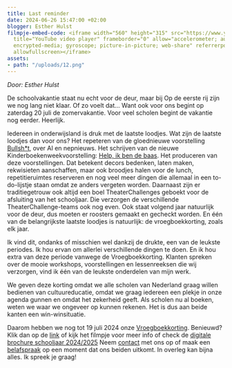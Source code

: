 ```yaml
---
title: Last reminder
date: 2024-06-26 15:47:00 +02:00
blogger: Esther Hulst
filmpje-embed-code: <iframe width="560" height="315" src="https://www.youtube.com/embed/w3CXF1ei-0k?si=pZS1PEiEDQqrkoFD"
  title="YouTube video player" frameborder="0" allow="accelerometer; autoplay; clipboard-write;
  encrypted-media; gyroscope; picture-in-picture; web-share" referrerpolicy="strict-origin-when-cross-origin"
  allowfullscreen></iframe>
assets:
- path: "/uploads/12.png"
---
```


*Door: Esther Hulst*

De schoolvakantie staat nu echt voor de deur, maar bij Op de eerste rij zijn we nog lang niet klaar. Of zo voelt dat… Want ook voor ons begint op zaterdag 20 juli de zomervakantie. Voor veel scholen begint de vakantie nog eerder. Heerlijk.

Iedereen in onderwijsland is druk met de laatste loodjes. Wat zijn de laatste loodjes dan voor ons? Het repeteren van de gloednieuwe voorstelling [Bullsh*t](https://www.opde1sterij.nl/theatergroep-zwerm/bullsh-t/), over AI en nepnieuws. Het schrijven van de nieuwe Kinderboekenweekvoorstelling: [Help, ik ben de baas](https://www.opde1sterij.nl/theatergroep-zwerm/help-ik-ben-de-baas/). Het produceren van deze voorstellingen. Dat betekent decors bedenken, laten maken, rekwisieten aanschaffen, maar ook broodjes halen voor de lunch, repetitieruimtes reserveren en nog veel meer dingen die allemaal in een to-do-lijstje staan omdat ze anders vergeten worden. Daarnaast zijn er traditiegetrouw ook altijd een boel TheaterChallenges geboekt voor de afsluiting van het schooljaar. Die verzorgen de verschillende TheaterChallenge-teams ook nog even. Ook staat volgend jaar natuurlijk voor de deur, dus moeten er roosters gemaakt en gecheckt worden. En één van de belangrijkste laatste loodjes is natuurlijk: de vroegboekkorting, zoals elk jaar.

Ik vind dit, ondanks of misschien wel dankzij de drukte, een van de leukste periodes. Ik hou ervan om allerlei verschillende dingen te doen. En ik hou extra van deze periode vanwege de Vroegboekkorting. Klanten spreken over de mooie workshops, voorstellingen en lessenreeksen die wij verzorgen, vind ik één van de leukste onderdelen van mijn werk.

We geven deze korting omdat we alle scholen van Nederland graag willen bedienen van cultuureducatie, omdat we graag iedereen een plekje in onze agenda gunnen en omdat het zekerheid geeft. Als scholen nu al boeken, weten we waar we ongeveer op kunnen rekenen. Het is dus aan beide kanten een win-winsituatie.

Daarom hebben we nog tot 19 juli 2024 onze [Vroegboekkorting](https://www.opde1sterij.nl/opde1sterij/vroegboekkorting/). Benieuwd? Klik dan op de [link](https://www.opde1sterij.nl/opde1sterij/vroegboekkorting/) of kijk het filmpje voor meer info of check de [digitale brochure schooljaar 2024/2025](https://indd.adobe.com/view/36d75da6-311a-4cec-9452-b5e0d31ce5e3) Neem [contact](https://www.opde1sterij.nl/contact/) met ons op of maak een [belafspraak](https://calendly.com/opde1sterij/een-telefoontje-i-v-m-de-vroegboekkorting) op een moment dat ons beiden uitkomt. In overleg kan bijna alles. Ik spreek je graag!